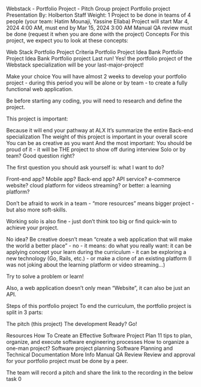 Webstack - Portfolio Project - Pitch
Group project
Portfolio project
Presentation
 By: Holberton Staff
 Weight: 1
 Project to be done in teams of 4 people (your team: Hatim Mounaji, Yassine Ellaba)
 Project will start Mar 4, 2024 4:00 AM, must end by Mar 15, 2024 3:00 AM
 Manual QA review must be done (request it when you are done with the project)
Concepts
For this project, we expect you to look at these concepts:

Web Stack Portfolio Project Criteria
Portfolio Project Idea Bank
Portfolio Project Idea Bank
Portfolio project
Last run!
Yes! the portfolio project of the Webstack specialization will be your last-major-project!

Make your choice
You will have almost 2 weeks to develop your portfolio project - during this period you will be alone or by team - to create a fully functional web application.

Be before starting any coding, you will need to research and define the project.

This project is important:

Because it will end your pathway at ALX
It’s summarize the entire Back-end specialization
The weight of this project is important in your overall score
You can be as creative as you want
And the most important: You should be proud of it - it will be THE project to show off during interview
Solo or by team?
Good question right?

The first question you should ask yourself is: what I want to do?

Front-end app? Mobile app? Back-end app? API service? e-commerce website? cloud platform for videos streaming? or better: a learning platform?

Don’t be afraid to work in a team - “more resources” means bigger project - but also more soft-skills.

Working solo is also fine - just don’t think too big or find quick-win to achieve your project.

No idea?
Be creative doesn’t mean “create a web application that will make the world a better place” - no - it means: do what you really want: it can be applying concept your learn during the curriculum - it can be exploring a new technology (Go, Rails, etc.) - or make a clone of an existing platform (I was not joking about the learning platform or video streaming…)

Try to solve a problem or learn!

Also, a web application doesn’t only mean “Website”, it can also be just an API.

Steps of this portfolio project
To end the curriculum, the portfolio project is split in 3 parts:

The pitch (this project)
The development
Ready? Go!

Resources
How To Create an Effective Software Project Plan
11 tips to plan, organize, and execute software engineering processes
How to organize a one-man project?
Software project planning
Software Planning and Technical Documentation
More Info
Manual QA Review
Review and approval for your portfolio project must be done by a peer.

The team will record a pitch and share the link to the recording in the below task 0
